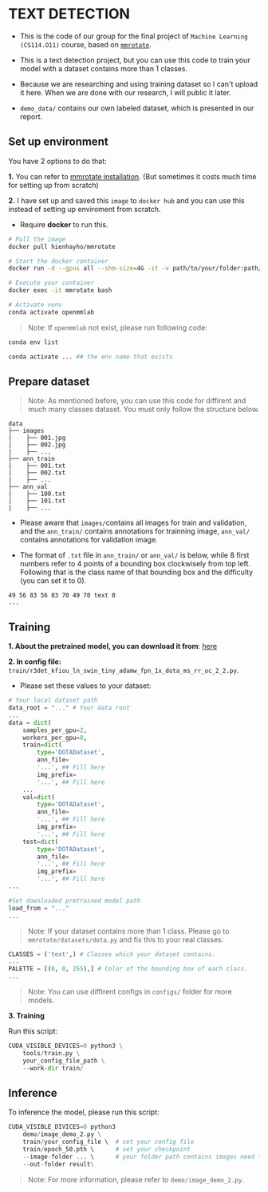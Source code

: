 # TEXT DETECTION

- This is the code of our group for the final project of `Machine Learning (CS114.O11)` course, based on [`mmrotate`](https://github.com/open-mmlab/mmrotate). 

- This is a text detection project, but you can use this code to train your model with a dataset contains more than 1 classes.

- Because we are researching and using training dataset so I can't upload it here. When we are done with our research, I will public it later.

- `demo_data/` contains our own labeled dataset, which is presented in our report.

## Set up environment

You have 2 options to do that:

**1.** You can refer to [mmrotate installation](https://github.com/open-mmlab/mmrotate?tab=readme-ov-file#installation). (But sometimes it costs much time for setting up from scratch)

**2.** I have set up and saved this `image` to `docker hub` and you can use this instead of setting up enviroment from scratch.

- Require **docker** to run this.

```bash
# Pull the image
docker pull hienhayho/mmrotate

# Start the docker container
docker run -d --gpus all --shm-size=4G -it -v path/to/your/folder:path/to/your/folder --name mmrotate hienhayho/mmrotate:latest bash

# Execute your container
docker exec -it mmrotate bash

# Activate venv
conda activate openmmlab 
```
> Note: If `openmmlab` not exist, please run following code:
```bash
conda env list

conda activate ... ## the env name that exists
```

## Prepare dataset
> Note: As mentioned before, you can use this code for diffirent and much many classes dataset. You must only follow the structure below.

    data
    ├── images
    |    ├── 001.jpg
    |    ├── 002.jpg
    |    ├── ... 
    ├── ann_train
    |    ├── 001.txt
    |    ├── 002.txt
    |    ├── ...             
    ├── ann_val                   
    |    ├── 100.txt
    |    ├── 101.txt
    |    ├── ...

- Please aware that `images/`contains all images for train and validation, and the `ann_train/` contains annotations for trainning image, `ann_val/` contains annotations for validation image.

- The format of `.txt` file in `ann_train/` or `ann_val/` is below, while 8 first numbers refer to 4 points of a bounding box clockwisely from top left. Following that is the class name of that bounding box and the difficulty (you can set it to 0).

```
49 56 83 56 83 70 49 70 text 0
...
```

## Training
**1. About the pretrained model, you can download it from**: [here](https://drive.google.com/file/d/1_puVSraP5g7w52JzChNtECsQZ-B_EUi-/view?usp=sharing)

**2. In config file:**  `train/r3det_kfiou_ln_swin_tiny_adamw_fpn_1x_dota_ms_rr_oc_2_2.py`. 
- Please set these values to your dataset:

```python
# Your local dataset path
data_root = "..." # Your data root
...
data = dict(
    samples_per_gpu=2,
    workers_per_gpu=8,
    train=dict(
        type='DOTADataset',
        ann_file=
        '...', ## Fill here
        img_prefix=
        '...', ## Fill here
    ...
    val=dict(
        type='DOTADataset',
        ann_file=
        '...', ## Fill here
        img_prefix=
        '...', ## Fill here
    test=dict(
        type='DOTADataset',
        ann_file=
        '...', ## Fill here
        img_prefix=
        '...', ## Fill here
...

#Set downloaded pretrained model path 
load_from = "..."
...
```
> Note: If your dataset contains more than 1 class. Please go to `mmrotate/datasets/dota.py` and fix this to your real classes:
```python
CLASSES = ('text',) # Classes which your dataset contains.
...
PALETTE = [(0, 0, 255),] # Color of the bounding box of each class.
...
```

> Note: You can use diffirent configs in `configs/` folder for more models.

**3. Training**

Run this script:

```python
CUDA_VISIBLE_DEVICES=0 python3 \
    tools/train.py \
    your_config_file_path \
    --work-dir train/
```

## Inference
To inference the model, please run this script:

```python
CUDA_VISIBLE_DIVICES=0 python3 
    demo/image_demo_2.py \
    train/your_config_file \  # set your config file
    train/epoch_50.pth \      # set your checkpoint
    --image-folder ... \      # your folder path contains images need to be inferenced
    --out-folder result\
```

> Note: For more information, please refer to `demo/image_demo_2.py`.